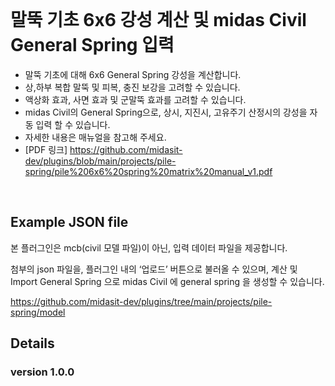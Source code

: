 <!-- markdownlint-disable-next-line -->
<br />

</p>

# 말뚝 기초 6x6 강성 계산 및 midas Civil General Spring 입력
- 말뚝 기초에 대해 6x6 General Spring 강성을 계산합니다.
- 상,하부 복합 말뚝 및 피복, 충진 보강을 고려할 수 있습니다.
- 액상화 효과, 사면 효과 및 군말뚝 효과를 고려할 수 있습니다.
- midas Civil의 General Spring으로, 상시, 지진시, 고유주기 산정시의 강성을 자동 입력 할 수 있습니다.
- 자세한 내용은 매뉴얼을 참고해 주세요.
- [PDF 링크] https://github.com/midasit-dev/plugins/blob/main/projects/pile-spring/pile%206x6%20spring%20matrix%20manual_v1.pdf
<br />

**Example JSON file**
--------------

본 플러그인은 mcb(civil 모델 파일)이 아닌, 입력 데이터 파일을 제공합니다.

첨부의 json 파일을, 플러그인 내의 ‘업로드’ 버튼으로 불러올 수 있으며, 계산 및 Import General Spring 으로 midas Civil 에 general spring 을 생성할 수 있습니다.

https://github.com/midasit-dev/plugins/tree/main/projects/pile-spring/model

## Details
### version 1.0.0


